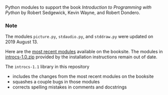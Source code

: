 Python modules to support the book _Introduction to Programming with Python_ by Robert Sedgewick, Kevin Wayne, and Robert Dondero.

### Note

The modules `picture.py`, `stdaudio.py`, and `stddraw.py` were updated on 2019 August 13.

Here are the [most recent modules](https://introcs.cs.princeton.edu/python/code/) available on the booksite. The modules in [introcs-1.0.zip](https://introcs.cs.princeton.edu/python/code/dist/introcs-1.0.zip) provided by the installation instructions remain out of date.

The `introcs-1.1` library in this repository

 - includes the changes from the most recent modules on the booksite
 - squashes a couple bugs in those modules
 - corrects spelling mistakes in comments and docstrings
